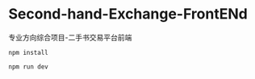 # Second-hand-Exchange-FrontENd
专业方向综合项目-二手书交易平台前端

```vue
npm install
```

```vue
npm run dev
```

